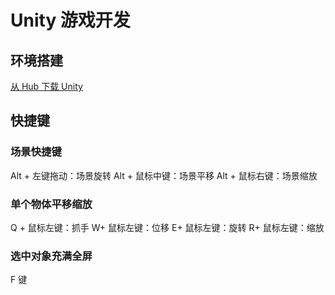 # Unity 游戏开发

## 环境搭建

[从 Hub 下载 Unity](https://unity.cn/releases)

## 快捷键

### 场景快捷键

Alt + 左键拖动：场景旋转
Alt + 鼠标中键：场景平移
Alt + 鼠标右键：场景缩放

### 单个物体平移缩放

Q + 鼠标左键：抓手
W+ 鼠标左键：位移
E+ 鼠标左键：旋转
R+ 鼠标左键：缩放

### 选中对象充满全屏

F 键
